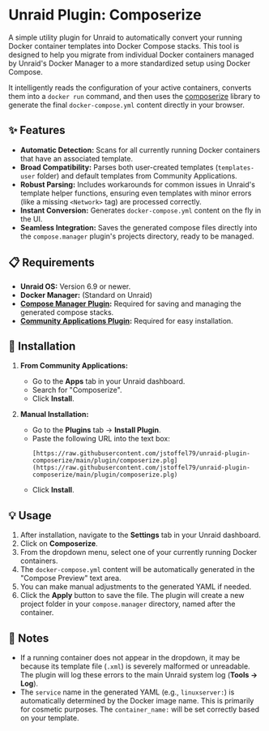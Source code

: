# Unraid Plugin: Composerize

A simple utility plugin for Unraid to automatically convert your running Docker container templates into Docker Compose stacks. This tool is designed to help you migrate from individual Docker containers managed by Unraid's Docker Manager to a more standardized setup using Docker Compose.

It intelligently reads the configuration of your active containers, converts them into a `docker run` command, and then uses the [composerize](https://github.com/magicmark/composerize) library to generate the final `docker-compose.yml` content directly in your browser.

## ✨ Features

-   **Automatic Detection:** Scans for all currently running Docker containers that have an associated template.
-   **Broad Compatibility:** Parses both user-created templates (`templates-user` folder) and default templates from Community Applications.
-   **Robust Parsing:** Includes workarounds for common issues in Unraid's template helper functions, ensuring even templates with minor errors (like a missing `<Network>` tag) are processed correctly.
-   **Instant Conversion:** Generates `docker-compose.yml` content on the fly in the UI.
-   **Seamless Integration:** Saves the generated compose files directly into the `compose.manager` plugin's projects directory, ready to be managed.

## 📋 Requirements

-   **Unraid OS:** Version 6.9 or newer.
-   **Docker Manager:** (Standard on Unraid)
-   **[Compose Manager Plugin](https://forums.unraid.net/topic/114415-plugin-docker-compose-manager/):** Required for saving and managing the generated compose stacks.
-   **[Community Applications Plugin](https://forums.unraid.net/topic/38582-plug-in-community-applications/):** Required for easy installation.

## 🚀 Installation

1.  **From Community Applications:**
    -   Go to the **Apps** tab in your Unraid dashboard.
    -   Search for "Composerize".
    -   Click **Install**.

2.  **Manual Installation:**
    -   Go to the **Plugins** tab -> **Install Plugin**.
    -   Paste the following URL into the text box:
        ```
        [https://raw.githubusercontent.com/jstoffel79/unraid-plugin-composerize/main/plugin/composerize.plg](https://raw.githubusercontent.com/jstoffel79/unraid-plugin-composerize/main/plugin/composerize.plg)
        ```
    -   Click **Install**.

## 💡 Usage

1.  After installation, navigate to the **Settings** tab in your Unraid dashboard.
2.  Click on **Composerize**.
3.  From the dropdown menu, select one of your currently running Docker containers.
4.  The `docker-compose.yml` content will be automatically generated in the "Compose Preview" text area.
5.  You can make manual adjustments to the generated YAML if needed.
6.  Click the **Apply** button to save the file. The plugin will create a new project folder in your `compose.manager` directory, named after the container.

## 📝 Notes

-   If a running container does not appear in the dropdown, it may be because its template file (`.xml`) is severely malformed or unreadable. The plugin will log these errors to the main Unraid system log (**Tools -> Log**).
-   The `service` name in the generated YAML (e.g., `linuxserver:`) is automatically determined by the Docker image name. This is primarily for cosmetic purposes. The `container_name:` will be set correctly based on your template.
